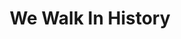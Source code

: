 ---
pid: LS139
title: We Walk In History
location_transcription: Reading Terminal
zipcode: '19103'
outside_phl: 
neighborhood: Rittenhouse Square,Avenue of The Arts,Logan Square,Fitler Square
age: '68'
age_range: 60-69
instagram: 
image_file_name: LS_139.jpg
proposal_transcription: |-
  We walk in history
  Visual of all different kinds of people
topic: Figure,Gender Identity,History,Women,Race Ethnicity
topic_summary: 0, 0, 0, 0, 0
type: Other No Form
keywords_other: 
credit: Corrine Sylvia
image_labels: 
twitter: 
facebook: 
permalink: "/monuments/ls139/"
layout: item-page
---